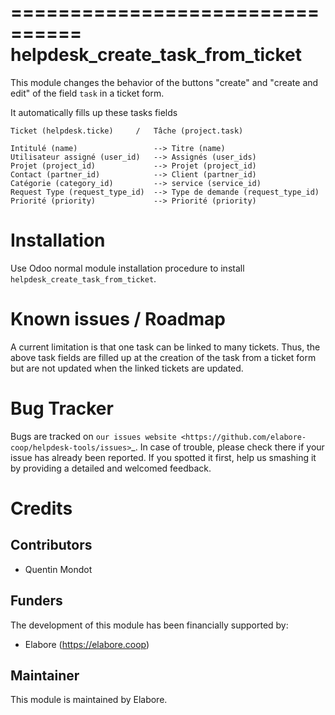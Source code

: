 ================================
helpdesk_create_task_from_ticket
================================

This module changes the behavior of the buttons "create" and "create and edit" of the field `task` in a ticket form.

It automatically fills up these tasks fields

```
Ticket (helpdesk.ticke)     /   Tâche (project.task)

Intitulé (name)                 --> Titre (name)
Utilisateur assigné (user_id)   --> Assignés (user_ids)
Projet (project_id)             --> Projet (project_id)
Contact (partner_id)            --> Client (partner_id)
Catégorie (category_id)         --> service (service_id)
Request Type (request_type_id)  --> Type de demande (request_type_id)
Priorité (priority)             --> Priorité (priority)
```

# Installation

Use Odoo normal module installation procedure to install
`helpdesk_create_task_from_ticket`.

# Known issues / Roadmap

A current limitation is that one task can be linked to many tickets.
Thus, the above task fields are filled up at the creation of the task from a ticket form
but are not updated when the linked tickets are updated.

# Bug Tracker

Bugs are tracked on `our issues website <https://github.com/elabore-coop/helpdesk-tools/issues>`\_. In case of
trouble, please check there if your issue has already been
reported. If you spotted it first, help us smashing it by providing a
detailed and welcomed feedback.

# Credits

## Contributors

- Quentin Mondot

## Funders

The development of this module has been financially supported by:

- Elabore (https://elabore.coop)

## Maintainer

This module is maintained by Elabore.
